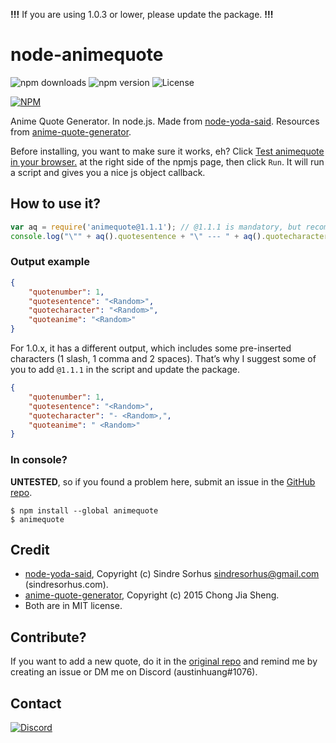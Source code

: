 **!!!** If you are using 1.0.3 or lower, please update the package. **!!!**

# node-animequote
![npm downloads](https://img.shields.io/npm/dm/animequote.svg?maxAge=2592000) ![npm version](https://img.shields.io/npm/v/animequote.svg?maxAge=2592000) ![License](https://img.shields.io/github/license/austinhuang0131/node-animequote.svg?maxAge=2592000)

[![NPM](https://nodei.co/npm/animequote.png?downloads=true&downloadRank=true&stars=true)](https://nodei.co/npm/animequote/)

Anime Quote Generator. In node.js. Made from [node-yoda-said](https://github.com/hemanth/node-yoda-said). Resources from [anime-quote-generator](https://github.com/jiashengc/anime-quote-generator).

Before installing, you want to make sure it works, eh? Click [Test animequote in your browser.](https://tonicdev.com/npm/animequote) at the right side of the npmjs page, then click `Run`. It will run a script and gives you a nice js object callback.

## How to use it?
```js
var aq = require('animequote@1.1.1'); // @1.1.1 is mandatory, but recommended if you have ever installed older version of the package.
console.log("\"" + aq().quotesentence + "\" --- " + aq().quotecharacter + " from " + aq().quoteanime);
```
### Output example
```json
{
    "quotenumber": 1,
    "quotesentence": "<Random>",
    "quotecharacter": "<Random>",
    "quoteanime": "<Random>"
}
```
For 1.0.x, it has a different output, which includes some pre-inserted characters (1 slash, 1 comma and 2 spaces). That’s why I suggest some of you to add `@1.1.1` in the script and update the package.
```json
{
    "quotenumber": 1,
    "quotesentence": "<Random>",
    "quotecharacter": "- <Random>,",
    "quoteanime": " <Random>"
}
```
### In console?
**UNTESTED**, so if you found a problem here, submit an issue in the [GitHub repo](https://github.com/austinhuang0131/node-animequote/issues).
```shell
$ npm install --global animequote
$ animequote
```
## Credit
* [node-yoda-said](https://github.com/hemanth/node-yoda-said), Copyright (c) Sindre Sorhus <sindresorhus@gmail.com> (sindresorhus.com).
* [anime-quote-generator](https://github.com/jiashengc/anime-quote-generator), Copyright (c) 2015 Chong Jia Sheng.
* Both are in MIT license.

## Contribute?
If you want to add a new quote, do it in the [original repo](https://github.com/jiashengc/anime-quote-generator) and remind me by creating an issue or DM me on Discord (austinhuang#1076).

## Contact
[![Discord](https://discordapp.com/api/guilds/188752295108935680/widget.png?style=banner2)](http://discord.me/0131)

